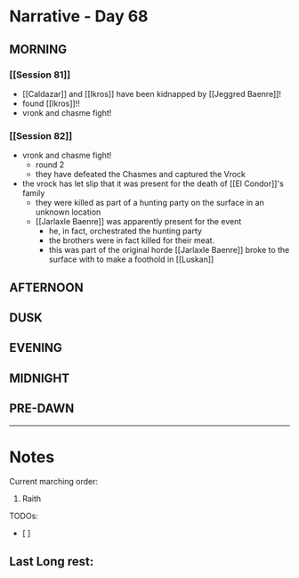 # Narrative - Day 68

## MORNING
### [[Session 81]]
- [[Caldazar]] and [[Ikros]] have been kidnapped by [[Jeggred Baenre]]!
- found [[Ikros]]!!
- vronk and chasme fight!
### [[Session 82]]
- vronk and chasme fight!
    - round 2
    - they have defeated the Chasmes and captured the Vrock
- the vrock has let slip that it was present for the death of [[El Condor]]'s family
    - they were killed as part of a hunting party on the surface in an unknown location
    - [[Jarlaxle Baenre]] was apparently present for the event
        - he, in fact, orchestrated the hunting party
        - the brothers were in fact killed for their meat.
        - this was part of the original horde [[Jarlaxle Baenre]] broke to the surface with to make a foothold in [[Luskan]]
## AFTERNOON

## DUSK

## EVENING

## MIDNIGHT

## PRE-DAWN

___
# Notes
Current marching order:
1. Raith

TODOs:
- [ ] 
  
Last Long rest:
- 